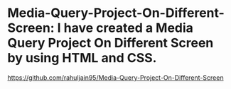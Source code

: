 # Media-Query-Project-On-Different-Screen: I have created a Media Query Project On Different Screen by using HTML and CSS.
https://github.com/rahuljain95/Media-Query-Project-On-Different-Screen

